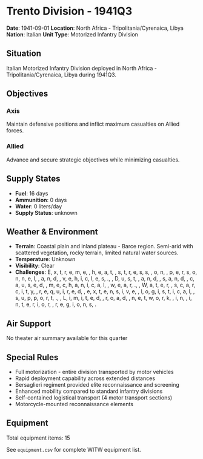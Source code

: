 # Trento Division - 1941Q3

**Date**: 1941-09-01
**Location**: North Africa - Tripolitania/Cyrenaica, Libya
**Nation**: Italian
**Unit Type**: Motorized Infantry Division

## Situation

Italian Motorized Infantry Division deployed in North Africa - Tripolitania/Cyrenaica, Libya during 1941Q3.

## Objectives

### Axis
Maintain defensive positions and inflict maximum casualties on Allied forces.

### Allied
Advance and secure strategic objectives while minimizing casualties.

## Supply States

- **Fuel**: 16 days
- **Ammunition**: 0 days
- **Water**: 0 liters/day
- **Supply Status**: unknown

## Weather & Environment

- **Terrain**: Coastal plain and inland plateau - Barce region. Semi-arid with scattered vegetation, rocky terrain, limited natural water sources.
- **Temperature**: Unknown
- **Visibility**: Clear
- **Challenges**: E, x, t, r, e, m, e,  , h, e, a, t,  , s, t, r, e, s, s,  , o, n,  , p, e, r, s, o, n, n, e, l,  , a, n, d,  , v, e, h, i, c, l, e, s, .,  , D, u, s, t,  , a, n, d,  , s, a, n, d,  , c, a, u, s, e, d,  , m, e, c, h, a, n, i, c, a, l,  , w, e, a, r, .,  , W, a, t, e, r,  , s, c, a, r, c, i, t, y,  , r, e, q, u, i, r, e, d,  , e, x, t, e, n, s, i, v, e,  , l, o, g, i, s, t, i, c, a, l,  , s, u, p, p, o, r, t, .,  , L, i, m, i, t, e, d,  , r, o, a, d,  , n, e, t, w, o, r, k,  , i, n,  , i, n, t, e, r, i, o, r,  , r, e, g, i, o, n, s, .

## Air Support

No theater air summary available for this quarter

## Special Rules

- Full motorization - entire division transported by motor vehicles
- Rapid deployment capability across extended distances
- Bersaglieri regiment provided elite reconnaissance and screening
- Enhanced mobility compared to standard infantry divisions
- Self-contained logistical transport (4 motor transport sections)
- Motorcycle-mounted reconnaissance elements

## Equipment

Total equipment items: 15

See `equipment.csv` for complete WITW equipment list.
